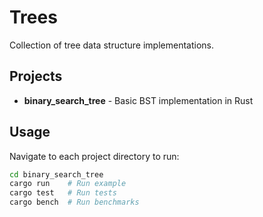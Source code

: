 # Trees

Collection of tree data structure implementations.

## Projects

- **binary_search_tree** - Basic BST implementation in Rust

## Usage

Navigate to each project directory to run:

```bash
cd binary_search_tree
cargo run    # Run example
cargo test   # Run tests  
cargo bench  # Run benchmarks
```